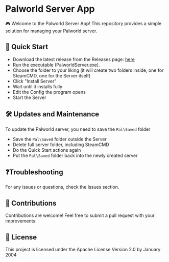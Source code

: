 # Palworld Server App
🎮 Welcome to the Palworld Server App! This repository provides a simple solution for managing your Palworld server.

## 🚀 Quick Start 
- Download the latest release from the Releases page: [here](https://github.com/LynxarA-Coding/PalworldServerCreator/releases)
- Run the executable (PalworldServer.exe).
- Choose the folder to your liking (it will create two folders inside, one for SteamCMD, one for the Server itself)
- Click "Install Server"
- Wait until it installs fully
- Edit the Config the program opens
- Start the Server

## 🛠️ Updates and Maintenance 
To update the Palworld server, you need to save the `Pal\Saved` folder
- Save the `Pal\Saved` folder outside the Server
- Delete full server folder, including SteamCMD
- Do the Quick Start actions again
- Put the `Pal\Saved` folder back into the newly created server

## ❓Troubleshooting
For any issues or questions, check the Issues section.

## 🌟 Contributions
Contributions are welcome! Feel free to submit a pull request with your improvements.

## 📝 License
This project is licensed under the Apache License Version 2.0 by January 2004
